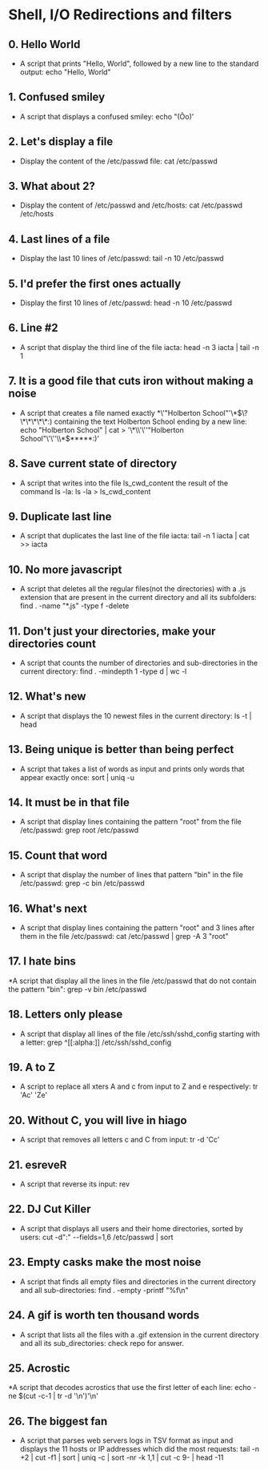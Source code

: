 # Shell, I/O Redirections and filters
## 0. Hello World
* A script that prints "Hello, World", followed by a new line to the standard output: echo "Hello, World"
## 1. Confused smiley
* A script that displays a confused smiley: echo \"\(Ôo\)\'
## 2. Let's display a file
* Display the content of the /etc/passwd file: cat /etc/passwd
## 3. What about 2?
* Display the content of /etc/passwd and /etc/hosts: cat /etc/passwd /etc/hosts
## 4. Last lines of a file
* Display the last 10 lines of /etc/passwd: tail -n 10 /etc/passwd
## 5. I'd prefer the first ones actually
* Display the first 10 lines of /etc/passwd: head -n 10 /etc/passwd
## 6. Line #2
* A script that display the third line of the file iacta: head -n 3 iacta | tail -n 1
## 7. It is a good file that cuts iron without making a noise
* A script that creates a file named exactly \*\\'"Holberton School"\'\\*$\?\*\*\*\*\*:) containing the text Holberton School ending by a new line: echo "Holberton School" | cat > '\*\\'\''"Holberton School"\'\''\\*$\*\*\*\*\*:)'
## 8. Save current state of directory
* A script that writes into the file ls_cwd_content the result of the command ls -la: ls -la > ls_cwd_content
## 9. Duplicate last line
* A script that duplicates the last line of the file iacta: tail -n 1 iacta | cat >> iacta
## 10. No more javascript
* A script that deletes all the regular files(not the directories) with a .js extension that are present in the current directory and all its subfolders: find . -name "*.js" -type f -delete
## 11. Don't just your directories, make your directories count
* A script that counts the number of directories and sub-directories in the current directory: find . -mindepth 1 -type d | wc -l
## 12. What's new
* A script that displays the 10 newest files in the current directory: ls -t | head
## 13. Being unique is better than being perfect
* A script that takes a list of words as input and prints only words that appear exactly once: sort | uniq -u
## 14. It must be in that file
* A script that display lines containing the pattern "root" from the file /etc/passwd: grep root /etc/passwd
## 15. Count that word
* A script that display the number of lines that pattern "bin" in the file /etc/passwd: grep -c bin /etc/passwd
## 16. What's next
* A script that display lines containing the pattern "root" and 3 lines after them in the file /etc/passwd: cat /etc/passwd | grep -A 3 "root"
## 17. I hate bins
*A script that display all the lines in the file /etc/passwd that do not contain the pattern "bin": grep -v bin /etc/passwd
## 18. Letters only please
* A script that display all lines of the file /etc/ssh/sshd_config starting with a letter: grep ^[[:alpha:]] /etc/ssh/sshd_config
## 19. A to Z
* A script to replace all xters A and c from input to Z and e respectively: tr 'Ac' 'Ze'
## 20. Without C, you will live in hiago
* A script that removes all letters c and C from input: tr -d 'Cc'
## 21. esreveR
* A script that reverse its input: rev
## 22. DJ Cut Killer
* A script that displays all users and their home directories, sorted by users: cut -d":" --fields=1,6 /etc/passwd | sort
## 23. Empty casks make the most noise
* A script that finds all empty files and directories in the current directory and all sub-directories: find . -empty -printf "%f\n"
## 24. A gif is worth ten thousand words
* A script that lists all the files with a .gif extension in the current directory and all its sub_directories: check repo for answer.
## 25. Acrostic
*A script that decodes acrostics that use the first letter of each line: echo -ne $(cut -c-1 | tr -d '\n')'\n'
## 26. The biggest fan
* A script that parses web servers logs in TSV format as input and displays the 11 hosts or IP addresses which did the most requests: tail -n +2 | cut -f1 | sort | uniq -c | sort -nr -k 1,1 | cut -c 9- | head -11
